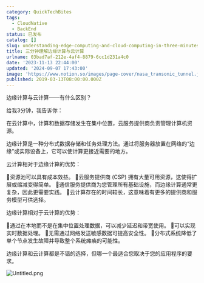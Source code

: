 ```yaml
---
category: QuickTechBites
tags:
  - CloudNative
  - BackEnd
status: 已发布
catalog: []
slug: understanding-edge-computing-and-cloud-computing-in-three-minutes
title: 三分钟理解边缘计算与云计算
urlname: 03bad7af-212e-4af4-8879-6cc1d231a4c0
date: '2023-11-13 22:44:00'
updated: '2024-09-07 17:43:00'
image: 'https://www.notion.so/images/page-cover/nasa_transonic_tunnel.jpg'
published: 2019-03-13T08:00:00.000Z
---
```


边缘计算与云计算——有什么区别？


给我3分钟，我告诉你：


在云计算中，计算和数据存储发生在集中位置，云服务提供商负责管理计算机资源。


边缘计算是一种分布式数据存储和任务处理方法。通过将服务器放置在网络的“边缘”或实际设备上，它可以使计算更接近需要的地方。


云计算相对于边缘计算的优势：


🔹资源池可以具有成本效益。
🔹云服务提供商 (CSP) 拥有大量可用资源，这使得扩展或缩减变得简单。
🔹通信服务提供商为您管理所有基础设施，而边缘计算通常更复杂，因此更需要实践。
🔹云计算存在的时间较长，这意味着有更多的提供商和服务模型可供选择。


边缘计算相对于云计算的优势：


🔸通过在本地而不是在集中位置处理数据，可以减少延迟和带宽使用。
🔸可以实现实时数据处理。
🔸无需通过网络发送敏感数据可提高安全性。
🔸分布式系统降低了单个节点发生故障并导致整个系统瘫痪的可能性。


边缘计算和云计算都是不错的选择，但哪一个最适合您取决于您的应用程序的要求。


![Untitled.png](https://prod-files-secure.s3.us-west-2.amazonaws.com/5d24fe63-e567-4804-86f9-9fdc62e13082/13581d9b-f241-4af1-9995-cb87504adaf1/Untitled.png?X-Amz-Algorithm=AWS4-HMAC-SHA256&X-Amz-Content-Sha256=UNSIGNED-PAYLOAD&X-Amz-Credential=ASIAZI2LB4665RHSML7E%2F20250226%2Fus-west-2%2Fs3%2Faws4_request&X-Amz-Date=20250226T213417Z&X-Amz-Expires=3600&X-Amz-Security-Token=IQoJb3JpZ2luX2VjEC0aCXVzLXdlc3QtMiJHMEUCID5OD4094SwgufvRr8zmOg2ifoBZWqWBiCJnMIfVCtYcAiEApllCFUbXUr5FNmsg9U51mf5TmAsTdrFAK1LsnYyVMUcq%2FwMIZhAAGgw2Mzc0MjMxODM4MDUiDJGUOtF750FIMGHsIyrcA3mgKdeBEAiUbB5vw0f7mu372%2F9tK5ZuzQ9rHX%2BcwTDsWApke9Zur2sP1c3VDkZSBU1bw05aiAuV0J6dqeAJeR008DNUhIMgvGiL0RQQO1kPsz9FdC%2BYPkAbtxMnuJdRr4HnmI0ibR9tgy9nUNkP9O3zON5pFeoAmmVYgHbJeTR9FWDple2UYbOMYRq52zhEV9hcqH1AogWlHL90pfYbajTjn9EctIf3BwI7QZtRvZ20aQX%2FHcpJ8V3S85mRhJesJewEgwmeacgOAd6qocIiUt9rAF33SzZNxzHfNAUeqq%2BaIfGMVlQMlv4zrRiySYSAvnqfv%2FGwlLgr7svCaaTi1253KrSX0olZiJOuo4ThZF3R1gDuM3GoZ0Y579n%2BI8FDf5XDX4Ek0de63ctvvfr9hmPG2PrLpFeba%2Fvb%2FesXRTrheQzBat2rDQr5ucRoS6xpapkj8kEob0jy3yHZbhdrliXkOA0jMSzdJBDHJkh4YReJpx8m7vQ1pPhGLbPirrMHtgX9yWZiYP%2BSIDEdh1GUV9Vjtp7lkex%2FDTl4QpugXYjbwW67nSHyewgTiJ5aOsj%2BAbo32OZcIfJ9xzzYFz0swcF11mBIY0VK7WvHqSJblfFZbdEgNP9efJoa0RR7MIz%2F%2Fb0GOqUBhmU4o41gySMk%2BzhEfqZbu6WszAxmheWLSUhuGHSDrkO4WqtA66MG1i0qof%2Bl0OcpVn%2BkVL%2F7tROASkKAzSZ8JOgeb39xjzhghdBsxN8x22j1zDiR61TGN48KyiJu35ppX5k7JordRRUo4k5dYJbXjzrgBPlH8%2FZf4NyyK9N1fM180ABkPuu98in8ySVun2b3oNgpQOhp%2BdbxoFkCcVVCIfJtePNP&X-Amz-Signature=fef02088740b3229d3b4ba47bcba903ce19a374e717f52b4e62afa6ab952bf48&X-Amz-SignedHeaders=host&x-id=GetObject)

